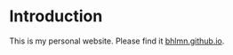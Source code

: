 # Introduction

This is my personal website. Please find it [bhlmn.github.io](https://bhlmn.github.io/).
